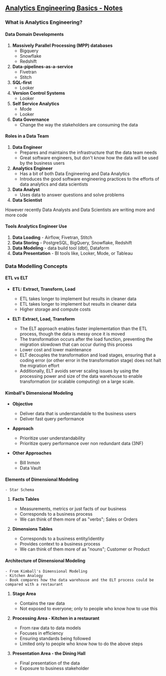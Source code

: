 ## [Analytics Engineering Basics - Notes](https://www.youtube.com/watch?v=uF76d5EmdtU&list=PL3MmuxUbc_hJed7dXYoJw8DoCuVHhGEQb&index=33)

### What is Analytics Engineering?

#### Data Domain Developments
1. **Massively Parallel Processing (MPP) databases**
	- Bigquery
	- Snowflake
	- Redshift
2. **Data-pipelines-as-a-service**
	- Fivetran
	- Stitch
3. **SQL-first**
	- Looker
4. **Version Control Systems** 
	- Looker
5. **Self Service Analytics**
	- Mode
	- Looker
6. **Data Governance**
	- Change the way the stakeholders are consuming the data


#### Roles in a Data Team
1. **Data Engineer**
	- Prepares and maintains the infrastructure that the data team needs
	- Great software engineers, but don't know how the data will be used by the business users
2. **Analytics Engineer**
	- Has a bit of both Data Engineering and Data Analytics
	- Introduces the good software engineering practices to the efforts of data analytics and data scientists
3. **Data Analyst**
	- Uses data to answer questions and solve problems
4. **Data Scientist**

However recently Data Analysts and Data Scientists are writing more and more code 

#### Tools Analytics Engineer Use
1. **Data Loading** - Airflow, Fivetran, Stitch
2. **Data Storing** - PostgreSQL, BigQuery, Snowflake, Redshift
3. **Data Modeling** - data build tool (dbt), Dataform
4. **Data Presentation** - BI tools like, Looker, Mode, or Tableau


### Data Modelling Concepts

#### ETL vs ELT
- **ETL: Extract, Transform, Load**
	- ETL takes longer to implement but results in cleaner data
	- ETL takes longer to implement but results in cleaner data
	- Higher storage and compute costs

- **ELT: Extract, Load, Transform**
	- The ELT approach enables faster implementation than the ETL process, though the data is messy once it is moved
	- The transformation occurs after the load function, preventing the migration slowdown that can occur during this process
	- Lower cost and lower maintenance
	- ELT decouples the transformation and load stages, ensuring that a coding error (or other error in the transformation stage) does not halt the migration effort
	- Additionally, ELT avoids server scaling issues by using the processing power and size of the data warehouse to enable transformation (or scalable computing) on a large scale.


#### Kimball's Dimensional Modeling

- **Objective**
	- Deliver data that is understandable to the business users 
	- Deliver fast query performance

- **Approach**
	- Prioritize user understandability
	- Prioritize query performance over non redundant data (3NF)

- **Other Approaches**
	- Bill Inmon
	- Data Vault


#### Elements of Dimensional Modeling
	- Star Schema

1. **Facts Tables**
	- Measurements, metrics or just facts of our business
	- Corresponds to a business process
	- We can think of them more of as "verbs"; Sales or Orders

2. **Dimensions Tables**
	- Corresponds to a business entity/identity
	- Provides context to a business process
	- We can think of them more of as "nouns"; Customer or Product


#### Architecture of Dimensional Modeling
	- From Kimball's Dimensional Modeling
	- Kitchen Analogy 
	- Book compares how the data warehouse and the ELT process could be compared with a restaurant

1. **Stage Area**
	- Contains the raw data
	- Not exposed to everyone; only to people who know how to use this

2. **Processing Area - Kitchen in a restaurant**
	- From raw data to data models
	- Focuses in efficiency
	- Ensuring standards being followed
	- Limited only to people who know how to do the above steps

3. **Presentation Area - the Dining Hall**
	- Final presentation of the data
	- Exposure to business stakeholder
